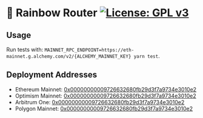 # 🌈  Rainbow Router [![License: GPL v3](https://img.shields.io/badge/License-GPL%20v3-blue.svg)](https://www.gnu.org/licenses/gpl-3.0)

## Usage

Run tests with: `MAINNET_RPC_ENDPOINT=https://eth-mainnet.g.alchemy.com/v2/{ALCHEMY_MAINNET_KEY} yarn test`.

## Deployment Addresses

- Ethereum Mainnet: [0x00000000009726632680fb29d3f7a9734e3010e2](https://etherscan.io/address/0x00000000009726632680fb29d3f7a9734e3010e2)
- Optimism Mainnet: [0x00000000009726632680fb29d3f7a9734e3010e2](https://optimistic.etherscan.io/address/0x00000000009726632680fb29d3f7a9734e3010e2)
- Arbitrum One: [0x00000000009726632680fb29d3f7a9734e3010e2](https://arbiscan.io/address/0x00000000009726632680fb29d3f7a9734e3010e2)
- Polygon Mainnet: [0x00000000009726632680fb29d3f7a9734e3010e2](https://polygonscan.com/address/0x00000000009726632680fb29d3f7a9734e3010e2)



